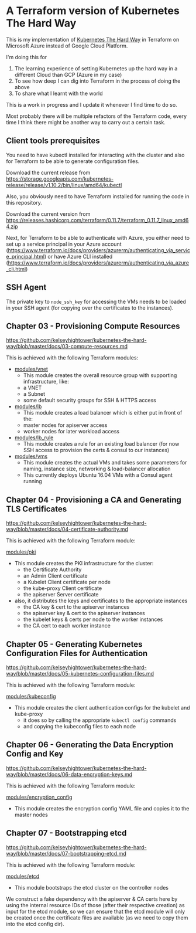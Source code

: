 # A Terraform version of Kubernetes The Hard Way

This is my implementation of [Kubernetes The Hard Way](https://github.com/kelseyhightower/kubernetes-the-hard-way) in Terraform on Microsoft Azure instead of Google Cloud Platform.

I'm doing this for 

1. The learning experience of setting Kubernetes up the hard way in a different Cloud than GCP (Azure in my case)
2. To see how deep I can dig into Terraform in the process of doing the above
3. To share what I learnt with the world

This is a work in progress and I update it whenever I find time to do so.

Most probably there will be multiple refactors of the Terraform code, every time I think there might be another way to carry out a certain task.

## Client tools prerequisites

You need to have kubectl installed for interacting with the cluster and also for Terraform to be able to generate configuration files.

Download the current release from https://storage.googleapis.com/kubernetes-release/release/v1.10.2/bin/linux/amd64/kubectl

Also, you obviously need to have Terraform installed for running the code in this repository.

Download the current version from https://releases.hashicorp.com/terraform/0.11.7/terraform_0.11.7_linux_amd64.zip

Next, for Terraform to be able to authenticate with Azure, you either need to set up a service principal in your Azure account (https://www.terraform.io/docs/providers/azurerm/authenticating_via_service_principal.html) or have Azure CLI installed (https://www.terraform.io/docs/providers/azurerm/authenticating_via_azure_cli.html)

## SSH Agent

The private key to `node_ssh_key` for accessing the VMs needs to be loaded in your SSH agent (for copying over the certificates to the instances).



## Chapter 03 - Provisioning Compute Resources

https://github.com/kelseyhightower/kubernetes-the-hard-way/blob/master/docs/03-compute-resources.md

This is achieved with the following Terraform modules:

- [modules/vnet](modules/vnet)
  - This module creates the overall resource group with supporting infrastructure, like:
  - a VNET
  - a Subnet
  - some default security groups for SSH & HTTPS access
- [modules/lb](modules/lb)
  - This module creates a load balancer which is either put in front of the: 
  - master nodes for apiserver access
  - worker nodes for later workload access
- [modules/lb_rule](modules/lb_rule)
  - This module creates a rule for an existing load balancer (for now SSH access to provision the certs & consul to our instances)
- [modules/vms](modules/vms)
  - This module creates the actual VMs and takes some parameters for naming, instance size, networking & load-balancer allocation
  - This currently deploys Ubuntu 16.04 VMs with a Consul agent running

## Chapter 04 - Provisioning a CA and Generating TLS Certificates

https://github.com/kelseyhightower/kubernetes-the-hard-way/blob/master/docs/04-certificate-authority.md

This is achieved with the following Terraform module:

[modules/pki](modules/pki)

- This module creates the PKI infrastructure for the cluster:
  - the Certificate Authority
  - an Admin Client certificate
  - a Kubelet Client certificate per node
  - the kube-proxy Client certificate
  - the apiserver Server certificate
- also, it distributes the keys and certificates to the appropriate instances
  - the CA key & cert to the apiserver instances
  - the apiserver key & cert to the apiserver instances
  - the kubelet keys & certs per node to the worker instances
  - the CA cert to each worker instance

## Chapter 05 - Generating Kubernetes Configuration Files for Authentication

https://github.com/kelseyhightower/kubernetes-the-hard-way/blob/master/docs/05-kubernetes-configuration-files.md

This is achieved with the following Terraform module:

[modules/kubeconfig](modules/kubeconfig)

- This module creates the client authentication configs for the kubelet and kube-proxy
  - it does so by calling the appropriate `kubectl config` commands 
  - and copying the kubeconfig files to each node

## Chapter 06 - Generating the Data Encryption Config and Key

https://github.com/kelseyhightower/kubernetes-the-hard-way/blob/master/docs/06-data-encryption-keys.md

This is achieved with the following Terraform module:

[modules/encryption_config](modules/encryption_config)

- This module creates the encryption config YAML file and copies it to the master nodes

## Chapter 07 - Bootstrapping etcd

https://github.com/kelseyhightower/kubernetes-the-hard-way/blob/master/docs/07-bootstrapping-etcd.md

This is achieved with the following Terraform module:

[modules/etcd](modules/etcd)

- This module bootstraps the etcd cluster on the controller nodes

We construct a fake dependency with the apiserver & CA certs here by using the internal resource IDs of those (after their respective creation) as input for the etcd module, so we can ensure that the etcd module will only be created once the certificate files are available (as we need to copy them into the etcd config dir).
